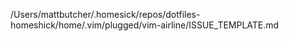 /Users/mattbutcher/.homesick/repos/dotfiles-homeshick/home/.vim/plugged/vim-airline/ISSUE_TEMPLATE.md